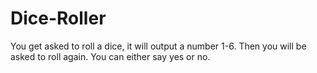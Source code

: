 # Dice-Roller
You get asked to roll a dice, it will output a number 1-6. Then you will be asked to roll again. You can either say yes or no.
